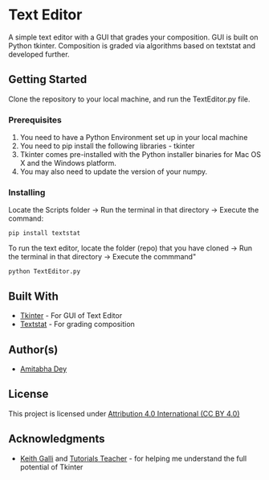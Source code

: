 # Text Editor

A simple text editor with a GUI that grades your composition. GUI is built on Python tkinter. Composition is graded via algorithms based on textstat and developed further. 

## Getting Started

Clone the repository to your local machine, and run the TextEditor.py file.

### Prerequisites
1. You need to have a Python Environment set up in your local machine
2. You need to pip install the following libraries - tkinter
3. Tkinter comes pre-installed with the Python installer binaries for Mac OS X and the Windows platform.
4. You may also need to update the version of your numpy.

### Installing
Locate the Scripts folder -> Run the terminal in that directory -> Execute the command:

```
pip install textstat
```
To run the text editor, locate the folder (repo) that you have cloned -> Run the terminal in that directory -> Execute the commmand"

```
python TextEditor.py
```

## Built With
* [Tkinter](https://docs.python.org/3/library/tkinter.html) - For GUI of Text Editor
* [Textstat](https://pypi.org/project/textstat/) - For grading composition

## Author(s)

- [Amitabha Dey](http://amitabhadey.com/)

## License

This project is licensed under [Attribution 4.0 International (CC BY 4.0)](https://creativecommons.org/licenses/by/4.0/)

## Acknowledgments

* [Keith Galli](https://www.youtube.com/watch?v=D8-snVfekto) and [Tutorials Teacher](https://www.tutorialsteacher.com/python/create-ui-using-tkinter-in-python) - for helping me understand the full potential of Tkinter
